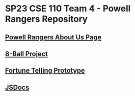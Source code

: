 # SP23 CSE 110 Team 4 - Powell Rangers Repository
## [Powell Rangers About Us Page](https://cse110-sp23-group4.github.io/cse110-sp23-group4/admin/team.html)

## [8-Ball Project](https://cse110-sp23-group4.github.io/cse110-sp23-group4/source/8-ball/index.html)

## [Fortune Telling Prototype](https://cse110-sp23-group4.github.io/cse110-sp23-group4/source/prototyping/landing-prototype.html)

## [JSDocs](https://cse110-sp23-group4.github.io/cse110-sp23-group4/specs/fortune-telling-docs/index.html)

